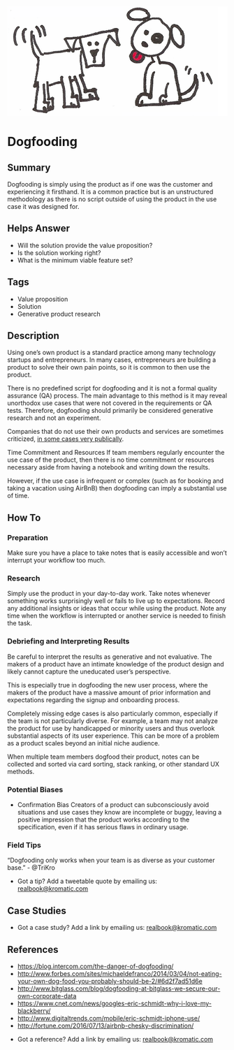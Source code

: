 ![](/assets/illustration-puppies-ManyPuppies-as-a-Service-dogs-.png)
# Dogfooding

## Summary
Dogfooding is simply using the product as if one was the customer and experiencing it firsthand. It is a common practice but is an unstructured methodology as there is no script outside of using the product in the use case it was designed for.

## Helps Answer
- Will the solution provide the value proposition?
- Is the solution working right?
- What is the minimum viable feature set?

## Tags
- Value proposition
- Solution
- Generative product research

## Description
Using one’s own product is a standard practice among many technology startups and entrepreneurs. In many cases, entrepreneurs are building a product to solve their own pain points, so it is common to then use the product.

There is no predefined script for dogfooding and it is not a formal quality assurance (QA) process. The main advantage to this method is it may reveal unorthodox use cases that were not covered in the requirements or QA tests. Therefore, dogfooding should primarily be considered generative research and not an experiment.

Companies that do not use their own products and services are sometimes criticized, [in some cases very publically](https://www.cnet.com/news/googles-eric-schmidt-why-i-love-my-blackberry/).

Time Commitment and Resources
If team members regularly encounter the use case of the product, then there is no time commitment or resources necessary aside from having a notebook and writing down the results.

However, if the use case is infrequent or complex (such as for booking and taking a vacation using AirBnB) then dogfooding can imply a substantial use of time.

## How To

### Preparation
Make sure you have a place to take notes that is easily accessible and won’t interrupt your workflow too much.

### Research
Simply use the product in your day-to-day work.
Take notes whenever something works surprisingly well or fails to live up to expectations.
Record any additional insights or ideas that occur while using the product.
Note any time when the workflow is interrupted or another service is needed to finish the task.

### Debriefing and Interpreting Results
Be careful to interpret the results as generative and not evaluative. The makers of a product have an intimate knowledge of the product design and likely cannot capture the uneducated user’s perspective.

This is especially true in dogfooding the new user process, where the makers of the product have a massive amount of prior information and expectations regarding the signup and onboarding process.

Completely missing edge cases is also particularly common, especially if the team is not particularly diverse. For example, a team may not analyze the product for use by handicapped or minority users and thus overlook substantial aspects of its user experience. This can be more of a problem as a product scales beyond an initial niche audience.

When multiple team members dogfood their product, notes can be collected and sorted via card sorting, stack ranking, or other standard UX methods.

### Potential Biases
- Confirmation Bias
Creators of a product can subconsciously avoid situations and use cases they know are incomplete or buggy, leaving a positive impression that the product works according to the specification, even if it has serious flaws in ordinary usage.

### Field Tips
“Dogfooding only works when your team is as diverse as your customer base.” - @TriKro
* Got a tip? Add a tweetable quote by emailing us: [realbook@kromatic.com](mailto:realbook@kromatic.com)

## Case Studies
* Got a case study? Add a link by emailing us: [realbook@kromatic.com](mailto:realbook@kromatic.com) 

## References
- https://blog.intercom.com/the-danger-of-dogfooding/
- http://www.forbes.com/sites/michaeldefranco/2014/03/04/not-eating-your-own-dog-food-you-probably-should-be-2/#6d2f7ad51d6e
- http://www.bitglass.com/blog/dogfooding-at-bitglass-we-secure-our-own-corporate-data
- https://www.cnet.com/news/googles-eric-schmidt-why-i-love-my-blackberry/
- http://www.digitaltrends.com/mobile/eric-schmidt-iphone-use/
- http://fortune.com/2016/07/13/airbnb-chesky-discrimination/
* Got a reference? Add a link by emailing us: [realbook@kromatic.com](realbook@kromatic.com)